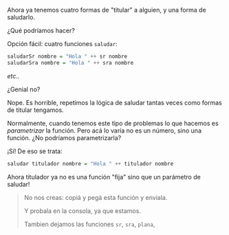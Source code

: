 Ahora ya tenemos cuatro formas de "titular" a alguien, y una forma de saludarlo. 

¿Qué podríamos hacer?

Opción fácil: cuatro funciones `saludar`:

```haskell
saludarSr nombre = "Hola " ++ sr nombre
saludarSra nombre = "Hola " ++ sra nombre
```

_etc.._

¿Genial no?


 
Nope. Es horrible, repetimos la lógica de saludar tantas veces como formas de titular tengamos. 

Normalmente, cuando tenemos este tipo de problemas lo que hacemos es _parametrizar_ la función. Pero acá lo varía no es un número, sino una función. ¿No podríamos parametrizarla?

¡Sí! De eso se trata:


```haskell
saludar titulador nombre = "Hola " ++ titulador nombre
```

Ahora titulador ya no es una función "fija"  sino que un parámetro de saludar!

> No nos creas: copiá y pegá esta función y enviala. 
>
> Y probala en la consola, ya que estamos. 
> 
> Tambien dejamos las funciones `sr`, `sra`, `plana`, 


